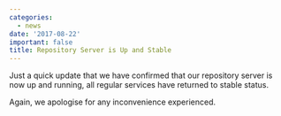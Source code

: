```yaml
---
categories:
  - news
date: '2017-08-22'
important: false
title: Repository Server is Up and Stable
---
```



Just a quick update that we have confirmed that our repository server is now up and running, all regular services have returned to stable status.

Again, we apologise for any inconvenience experienced.